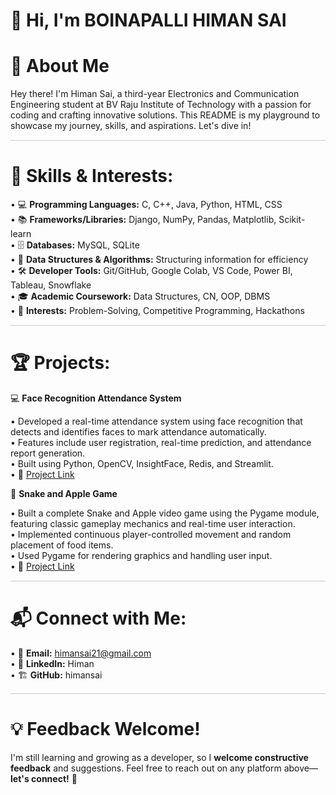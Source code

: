 # 👋 Hi, I'm BOINAPALLI HIMAN SAI  


# 📌 **About Me**  
Hey there! I'm Himan Sai, a third-year Electronics and Communication Engineering student at BV Raju Institute of Technology with a passion for coding and crafting innovative solutions. This README is my playground to showcase my journey, skills, and aspirations. Let's dive in!

<hr style="border: 0; border-top: 0.5px solid #d3d3d3; opacity: 0.2;">

# 🚀 **Skills & Interests:**

• 💻 **Programming Languages:** C, C++, Java, Python, HTML, CSS  
• 📚 **Frameworks/Libraries:** Django, NumPy, Pandas, Matplotlib, Scikit-learn  
• 🗄️ **Databases:** MySQL, SQLite  
• 🧩 **Data Structures & Algorithms:** Structuring information for efficiency  
• 🛠️ **Developer Tools:** Git/GitHub, Google Colab, VS Code, Power BI, Tableau, Snowflake  
• 🎓 **Academic Coursework:** Data Structures, CN, OOP, DBMS  
• 🎯 **Interests:** Problem-Solving, Competitive Programming, Hackathons

<hr style="border: 0; border-top: 0.5px solid #d3d3d3; opacity: 0.2;">

# 🏆 **Projects:**  
💻 **Face Recognition Attendance System**  

• Developed a real-time attendance system using face recognition that detects and identifies faces to mark attendance automatically.  
• Features include user registration, real-time prediction, and attendance report generation.  
• Built using Python, OpenCV, InsightFace, Redis, and Streamlit.  
• 🔗 [Project Link](https://github.com/himansai/attendance-system-ap.git)


🐍 **Snake and Apple Game**  

• Built a complete Snake and Apple video game using the Pygame module, featuring classic gameplay mechanics and real-time user interaction.  
• Implemented continuous player-controlled movement and random placement of food items.  
• Used Pygame for rendering graphics and handling user input.  
• 🔗 [Project Link](https://github.com/himansai/Python_Project.git)


<hr style="border: 0; border-top: 0.5px solid #d3d3d3; opacity: 0.2;">

# 📬 **Connect with Me:**

• 📧 **Email:** himansai21@gmail.com  
• 💼 **LinkedIn:** Himan  
• 🏗️ **GitHub:** himansai  

<hr style="border: 0; border-top: 0.5px solid #d3d3d3; opacity: 0.2;">


# 💡 **Feedback Welcome!**  
I'm still learning and growing as a developer, so I **welcome constructive feedback** and suggestions. Feel free to reach out on any platform above—**let's connect!** 🚀

